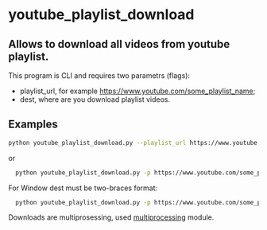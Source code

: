 # youtube_playlist_download

## Allows to download all videos from youtube playlist.

This program is CLI and requires two parametrs (flags):

- playlist_url, for example https://www.youtube.com/some_playlist_name;
- dest, where are you download playlist videos.

## Examples
```sh
python youtube_playlist_download.py --playlist_url https://www.youtube.com/some_playlist_name --dest /usr/video_folder
```
or
```sh
  python youtube_playlist_download.py -p https://www.youtube.com/some_playlist_name -d /usr/video_folder
```

For Window dest must be two-braces format:
```sh
  python youtube_playlist_download.py -p https://www.youtube.com/some_playlist_name -d D:\\Users\\CrisisCore
```
Downloads are multiprosessing, used [multiprocessing](https://docs.python.org/3.6/library/multiprocessing.html) module.

